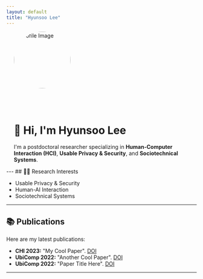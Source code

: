 ```yaml
---
layout: default
title: "Hyunsoo Lee"
---
```

<div style="display: flex; flex-direction: column; align-items: flex-start; padding-left: 20px;">

  <!-- 왼쪽: 프로필 이미지 + 아이콘 -->
  <div style="text-align: left; margin-bottom: 20px;">
    <img src="assets/images/profile.jpg" alt="Profile Image" style="width: 150px; height: 150px; border-radius: 50%; margin-bottom: 15px;">
  </div>

  <!-- 로고 아이콘들 -->
  <div style="text-align: left;">
    <a href="mailto:hslee90@kaist.ac.kr" style="margin: 10px 0;">
      <i class="fa-solid fa-envelope" style="font-size: 2rem; color: #002F6C;"></i>
    </a>
    <a href="https://twitter.com/hyunsoo820" style="margin: 10px 0;">
      <i class="fa-brands fa-twitter" style="font-size: 2rem; color: #002F6C;"></i>
    </a>
    <a href="https://scholar.google.com/citations?user=ctglUjoAAAAJ&hl=en" style="margin: 10px 0;">
      <i class="fa-brands fa-google" style="font-size: 2rem; color: #002F6C;"></i>
    </a>
    <a href="/assets/cv/Hyunsoo_Lee_CV.pdf" style="margin: 10px 0;">
      <i class="fa-solid fa-file-pdf" style="font-size: 2rem; color: #002F6C;"></i>
    </a>
  </div>

  <!-- 자기소개 -->
  <div style="margin-top: 20px;">
    <h1>👋 Hi, I'm Hyunsoo Lee</h1>
    <p>I'm a postdoctoral researcher specializing in <strong>Human-Computer Interaction (HCI)</strong>, <strong>Usable Privacy & Security</strong>, and <strong>Sociotechnical Systems</strong>.</p>
  </div>
</div>
---
## 🧑‍💻 Research Interests

- Usable Privacy & Security
- Human-AI Interaction
- Sociotechnical Systems

---

## 📚 Publications

Here are my latest publications:

- **CHI 2023:** "My Cool Paper". [DOI](https://doi.org/xxx)
- **UbiComp 2022:** "Another Cool Paper". [DOI](https://doi.org/xxx)
- **UbiComp 2022:** "Paper Title Here". [DOI](https://doi.org/xxx)

---
